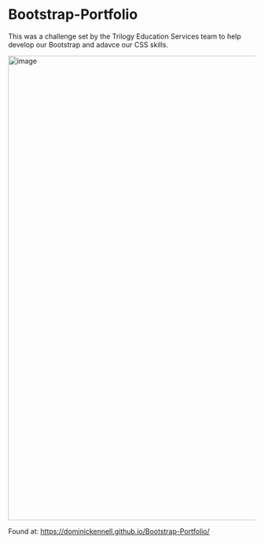 # Bootstrap-Portfolio

This was a challenge set by the Trilogy Education Services team to help develop our Bootstrap and adavce our CSS skills.

<img width="944" alt="image" src="https://user-images.githubusercontent.com/45243197/204663451-61b0129c-0f94-4eb9-afb4-75e8153fcdb6.png">


 Found at: https://dominickennell.github.io/Bootstrap-Portfolio/
